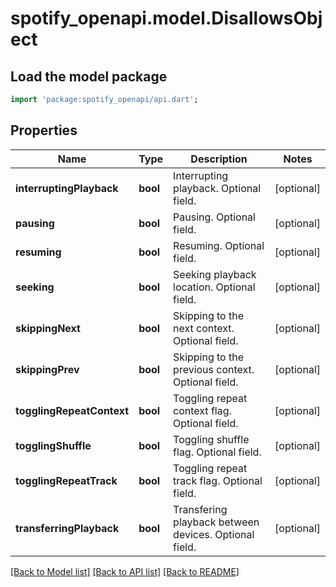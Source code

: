 # spotify_openapi.model.DisallowsObject

## Load the model package
```dart
import 'package:spotify_openapi/api.dart';
```

## Properties
Name | Type | Description | Notes
------------ | ------------- | ------------- | -------------
**interruptingPlayback** | **bool** | Interrupting playback. Optional field. | [optional] 
**pausing** | **bool** | Pausing. Optional field. | [optional] 
**resuming** | **bool** | Resuming. Optional field. | [optional] 
**seeking** | **bool** | Seeking playback location. Optional field. | [optional] 
**skippingNext** | **bool** | Skipping to the next context. Optional field. | [optional] 
**skippingPrev** | **bool** | Skipping to the previous context. Optional field. | [optional] 
**togglingRepeatContext** | **bool** | Toggling repeat context flag. Optional field. | [optional] 
**togglingShuffle** | **bool** | Toggling shuffle flag. Optional field. | [optional] 
**togglingRepeatTrack** | **bool** | Toggling repeat track flag. Optional field. | [optional] 
**transferringPlayback** | **bool** | Transfering playback between devices. Optional field. | [optional] 

[[Back to Model list]](../README.md#documentation-for-models) [[Back to API list]](../README.md#documentation-for-api-endpoints) [[Back to README]](../README.md)



